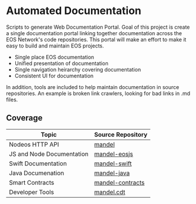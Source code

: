 # Automated Documentation #
Scripts to generate Web Documentation Portal. Goal of this project is create a single documentation portal linking together documentation across the EOS Network's code repositories. This portal will make an effort to make it easy to build and maintain EOS projects.
* Single place EOS documentation 
* Unified presentation of documentation
* Single navigation heirarchy covering documentation
* Consistent UI for documentation 

In addition, tools are included to help maintain documentation in source repositories. An example is broken link crawlers, looking for bad links in .md files. 

## Coverage

|   Topic  |  Source Repository  |
|  ------- | ------------------- |
| Nodeos HTTP API | [mandel](https://github.com/eosnetworkfoundation/mandel) |
| JS and Node Documentation | [mandel-eosjs](https://github.com/eosnetworkfoundation/mandel-eosjs) |
| Swift Documentation | [mandel-swift](https://github.com/eosnetworkfoundation/mandel-swift) |
| Java Documenation | [mandel-java](https://github.com/eosnetworkfoundation/mandel-java) |
| Smart Contracts | [mandel-contracts](https://github.com/eosnetworkfoundation/mandel-contracts) |
| Developer Tools | [mandel.cdt](https://github.com/eosnetworkfoundation/mandel.cdt) |



